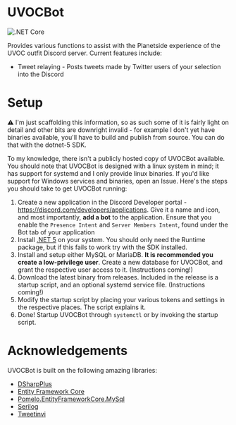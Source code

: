 # UVOCBot

![.NET Core](https://github.com/carlst99/UVOCBot/workflows/.NET%20Core/badge.svg)

Provides various functions to assist with the Planetside experience of the UVOC outfit Discord server. Current features include:

- Tweet relaying - Posts tweets made by Twitter users of your selection into the Discord

# Setup

:warning: I'm just scaffolding this information, so as such some of it is fairly light on detail and other bits are downright invalid - for example I don't yet have binaries available, you'll have to build and publish from source. You can do that with the dotnet-5 SDK.

To my knowledge, there isn't a publicly hosted copy of UVOCBot available. You should note that UVOCBot is designed with a linux system in mind; it has support for systemd and I only provide linux binaries. If you'd like support for Windows services and binaries, open an Issue. Here's the steps you should take to get UVOCBot running:

1. Create a new application in the Discord Developer portal - https://discord.com/developers/applications. Give it a name and icon, and most importantly, **add a bot** to the application. Ensure that you enable the `Presence Intent` and `Server Members Intent`, found under the Bot tab of your application
2. Install [.NET 5](https://dotnet.microsoft.com/download/dotnet/5.0) on your system. You should only need the Runtime package, but if this fails to work try with the SDK installed.
3. Install and setup either MySQL or MariaDB. **It is recommended you create a low-privilege user**. Create a new database for UVOCBot, and grant the respective user access to it. (Instructions coming!)
3. Download the latest binary from releases. Included in the release is a startup script, and an optional systemd service file. (Instructions coming!)
4. Modify the startup script by placing your various tokens and settings in the respective places. The script explains it.
5. Done! Startup UVOCBot through `systemctl` or by invoking the startup script.

# Acknowledgements

UVOCBot is built on the following amazing libraries:

- [DSharpPlus](https://github.com/DSharpPlus/DSharpPlus)
- [Entity Framework Core](https://docs.microsoft.com/en-us/ef/core/)
- [Pomelo.EntityFrameworkCore.MySql](https://github.com/PomeloFoundation/Pomelo.EntityFrameworkCore.MySql)
- [Serilog](https://serilog.net/)
- [Tweetinvi](https://github.com/linvi/tweetinvi)
